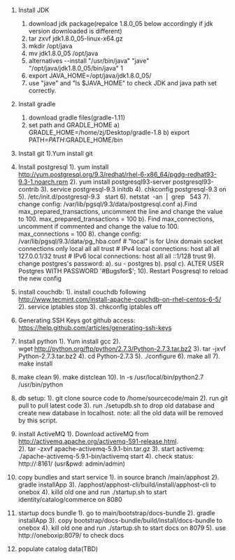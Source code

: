 1. Install JDK
   1) download jdk package(repalce 1.8.0_05 below accordingly if jdk version downloaded is different)
   2) tar zxvf jdk1.8.0_05-linux-x64.gz
   3) mkdir /opt/java
   4) mv  jdk1.8.0_05 /opt/java
   5) alternatives --install "/usr/bin/java" "jave" "/opt/java/jdk1.8.0_05/bin/java" 1
   6) export JAVA_HOME=/opt/java/jdk1.8.0_05/
   7) use "jave" and "ls $JAVA_HOME" to check JDK and java path set correctly.

2. Install gradle
	1) download gradle files(gradle-1.11)
	2) set path and GRADLE_HOME
       a) GRADLE_HOME=/home/zj/Desktop/gradle-1.8
       b) export PATH=$PATH:$GRADLE_HOME/bin

3. Install git
    1).Yum install git

4. Install postgresql
    1). yum install http://yum.postgresql.org/9.3/redhat/rhel-6-x86_64/pgdg-redhat93-9.3-1.noarch.rpm
    2). yum install postgresql93-server postgresql93-contrib
    3). service postgresql-9.3 initdb
    4). chkconfig postgresql-9.3 on
    5). /etc/init.d/postgresql-9.3   start
    6). netstat  -an  |  grep   543
    7). change config: /var/lib/pgsql/9.3/data/postgresql.conf
        a).Find max_prepared_transactions, uncomment the line and change the value to 100.
            max_prepared_transactions = 100
        b). Find max_connections, uncomment if commented and change the value to 100.
            max_connections = 100
    8). change config: /var/lib/pgsql/9.3/data/pg_hba.conf
        # "local" is for Unix domain socket connections only
        local   all             all                                     trust
        # IPv4 local connections:
        host    all             all             127.0.0.1/32            trust
        # IPv6 local connections:
        host    all             all             ::1/128                 trust
    9). change postgres's password:
        a). su - postgres
        b). psql
        c). ALTER USER Postgres WITH PASSWORD '#Bugsfor$';
    10). Restart Posgresql to reload the new config

5. install couchdb:
   1). install couchdb following http://www.tecmint.com/install-apache-couchdb-on-rhel-centos-6-5/
   2). service iptables stop
   3). chkconfig iptables off

6. Generating SSH Keys got github access:
    https://help.github.com/articles/generating-ssh-keys

7. Install python
  1). Yum install gcc
  2). wget http://python.org/ftp/python/2.7.3/Python-2.7.3.tar.bz2
  3). tar -jxvf Python-2.7.3.tar.bz2
  4). cd Python-2.7.3
  5). ./configure
  6). make all
  7). make install
  8)  make clean
  9). make distclean
  10). ln -s /usr/local/bin/python2.7 /usr/bin/python

8. db setup:
   1). git clone source code to /home/sourcecode/main
   2). run git pull to pull latest code
   3). run ./setupdb.sh to drop old database and create new database in localhost.
   note: all the old data will be removed by this script.

9. install ActiveMQ
   1). Download activeMQ from http://activemq.apache.org/activemq-591-release.html.   
   2). tar -zxvf apache-activemq-5.9.1-bin.tar.gz
   3). start activemq: ./apache-activemq-5.9.1-bin/activemq start
   4). check status: http://<ip>:8161/ (usr&pwd: admin/admin)

10. copy bundles and start service
   1). in source branch /main/apphost
   2). gradle installApp
   3). /apphost/apphost-cli/build/install/apphost-cli to onebox
   4). killd old one and run ./startup.sh to start identity/catalog/commerce on 8080

11. startup docs bundle
   1). go to main/bootstrap/docs-bundle
   2). gradle installApp
   3). copy bootstrap/docs-bundle/build/install/docs-bundle to onebox
   4). kill old one and run ./startup.sh to start docs on 8079
   5). use http://oneboxip:8079/ to check docs
   
12. populate catalog data(TBD)
